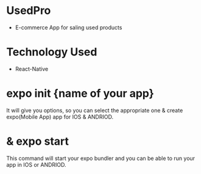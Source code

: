 # UsedPro
* E-commerce App for saling used products

# Technology Used
* React-Native
# expo init {name of your app}
It will give you options, so you can select the appropriate one
& create expo(Mobile App) app for IOS & ANDRIOD. 
# & expo start 
This command will start your expo bundler and you can be able to run your app in IOS or ANDRIOD.
